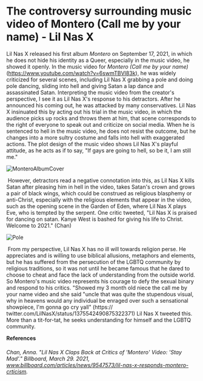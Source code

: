 # The controversy surrounding music video of Montero (Call me by your name) - Lil Nas X

Lil Nas X released his first album *Montero* on September 17, 2021, in which he does not hide his identity as a Queer, especially in the music video, he showed it openly. In the music video for *Montero (Call me by your name)* (https://www.youtube.com/watch?v=6swmTBVI83k), he was widely criticized for several scenes, including Lil Nas X grabbing a pole and doing pole dancing, sliding into hell and giving Satan a lap dance and assassinated Satan. Interpreting the music video from the creator's perspective, I see it as Lil Nas X's response to his detractors. After he announced his coming out, he was attacked by many conservatives. Lil Nas X insinuated this by acting out his trial in the music video, in which the audience picks up rocks and throws them at him, that scene corresponds to the right of everyone to speak out and criticize on social media. When he is sentenced to hell in the music video, he does not resist the outcome, but he changes into a more sultry costume and falls into hell with exaggerated actions. The plot design of the music video shows Lil Nas X's playful attitude, as he acts as if to say, "If gays are going to hell, so be it, I am still me."

![MonteroAlbumCover](https://i.loli.net/2021/09/24/Sn16jl4T2ryUvif.jpg)

​    However, detractors read a negative connotation into this, as Lil Nas X kills Satan after pleasing him in hell in the video, takes Satan's crown and grows a pair of black wings, which could be construed as religious blasphemy or anti-Christ, especially with the religious elements that appear in the video, such as the opening scene in the Garden of Eden, where Lil Nas X plays Eve, who is tempted by the serpent. One critic tweeted, "Lil Nas X is praised for dancing on satan. Kanye West is bashed for giving his life to Christ. Welcome to 2021." (Chan)

![Pole](https://i.loli.net/2021/09/24/AP9hVYISl1Hyc5k.png)

​    From my perspective, Lil Nas X has no ill will towards religion perse. He appreciates and is willing to use biblical allusions, metaphors and elements, but he has suffered from the persecution of the LGBTQ community by religious traditions, so it was not until he became famous that he dared to choose to cheat and face the lack of understanding from the outside world. So Montero's music video represents his courage to defy the sexual binary and respond to his critics. "Showed my 3 month old niece the call me by your name video and she said "uncle that was quite the stupendous visual, why in heavens would any individual be enraged over such a sensational showpiece, I'm gonna go cry yall" (https:// twitter.com/LilNasX/status/1375542490875322371) Lil Nas X tweeted this. More than a tit-for-tat, he seeks understanding for himself and the LGBTQ community.

**References**

###### Chan, Anna. "Lil Nas X Claps Back at Critics of 'Montero' Video: 'Stay Mad'." *Billboard*, March 29. 2021, www.billboard.com/articles/news/9547573/lil-nas-x-responds-montero-crticism.